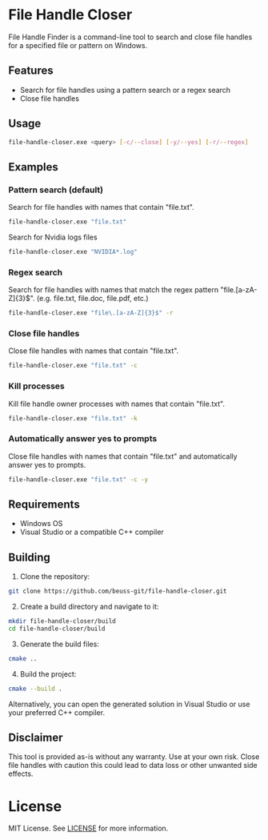 # File Handle Closer

File Handle Finder is a command-line tool to search and close file handles for a specified file or pattern on Windows.

## Features

- Search for file handles using a pattern search or a regex search
- Close file handles

## Usage

```bash
file-handle-closer.exe <query> [-c/--close] [-y/--yes] [-r/--regex]
```

## Examples

### Pattern search (default)

Search for file handles with names that contain "file.txt".

```bash
file-handle-closer.exe "file.txt"
```

Search for Nvidia logs files

```bash
file-handle-closer.exe "NVIDIA*.log"
```

### Regex search

Search for file handles with names that match the regex pattern "file\.[a-zA-Z]{3}$". (e.g. file.txt, file.doc,
file.pdf, etc.)

```bash
file-handle-closer.exe "file\.[a-zA-Z]{3}$" -r
```

### Close file handles

Close file handles with names that contain "file.txt".

```bash
file-handle-closer.exe "file.txt" -c
```

### Kill processes

Kill file handle owner processes with names that contain "file.txt".

```bash
file-handle-closer.exe "file.txt" -k
```

### Automatically answer yes to prompts

Close file handles with names that contain "file.txt" and automatically answer yes to prompts.

```bash
file-handle-closer.exe "file.txt" -c -y
```

## Requirements

- Windows OS
- Visual Studio or a compatible C++ compiler

## Building

1. Clone the repository:

```bash
git clone https://github.com/beuss-git/file-handle-closer.git
```

2. Create a build directory and navigate to it:

```bash
mkdir file-handle-closer/build
cd file-handle-closer/build
```

3. Generate the build files:

```bash
cmake ..
```

4. Build the project:

```bash
cmake --build .
```

Alternatively, you can open the generated solution in Visual Studio or use your preferred C++ compiler.

## Disclaimer

This tool is provided as-is without any warranty. Use at your own risk.
Close file handles with caution this could lead to data loss or other unwanted side effects.

# License

MIT License. See [LICENSE](LICENSE) for more information.